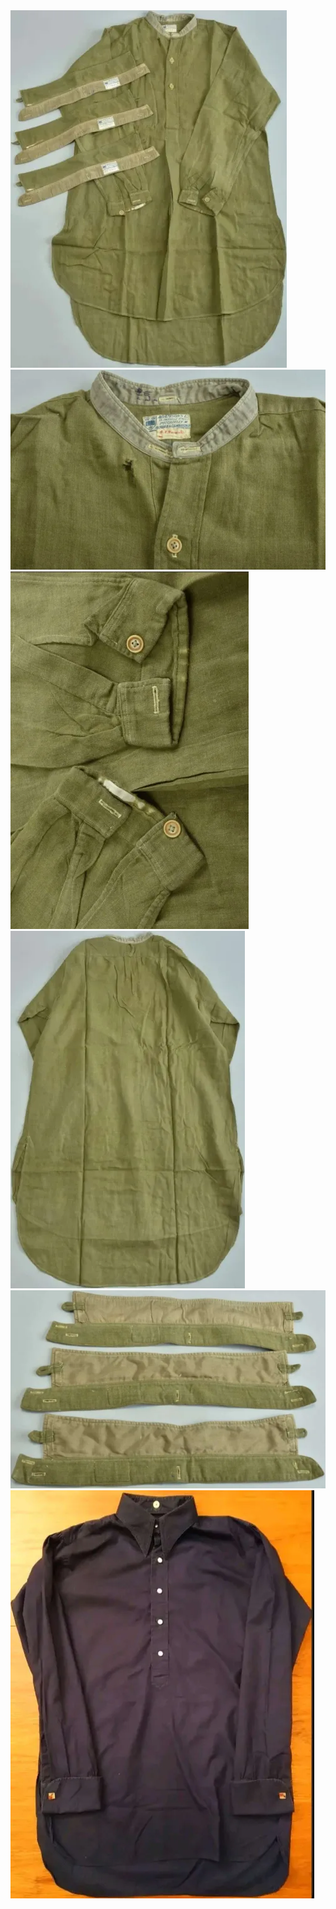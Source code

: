 <img src=a1.webp>
<img src=a2.webp>
<img src=a3.webp>
<img src=a4.webp>
<img src=a5.webp>
<img src=spear.webp>
